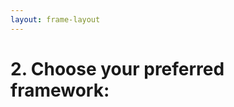 ```yaml
---
layout: frame-layout
---
```


# 2. Choose your preferred framework:

<RadioGroup>

<RadioCard href="vite" label="Vite" icon="https://cdn.svgporn.com/logos/vitejs.svg" />

</RadioGroup>